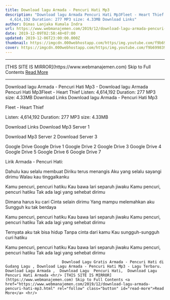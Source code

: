 ```yaml
---
title: Download lagu Armada - Pencuri Hati Mp3
description: "Download lagu Armada Pencuri Hati Mp3Fleet - Heart Thief Listen:
  4,614,192 Duration: 277 MP3 size: 4.33MB Download Links"
author: Dimas Lanjaka Kumala Indra
url: https://www.webmanajemen.com/2019/12/download-lagu-armada-pencuri-hati-mp3.html
date: 2019-12-09T02:58:48+07:00
updated: 2019-12-06T23:00:00.000Z
thumbnail: https://imgcdn.000webhostapp.com/https/img.youtube.com/f9b69983931b50167c04ee6ce09752c6.jpeg
cover: https://imgcdn.000webhostapp.com/https/img.youtube.com/f9b69983931b50167c04ee6ce09752c6.jpeg
---
```


<hr/> [THIS SITE IS MIRROR](https://www.webmanajemen.com) Skip to Full Contents <a href="https://www.webmanajemen.com/2019/12/download-lagu-armada-pencuri-hati-mp3.html" rel="follow" class="button" id="read-more">Read More</a> <hr/> Download lagu Armada - Pencuri Hati Mp3 - Download lagu Armada Pencuri Hati Mp3Fleet - Heart Thief Listen: 4,614,192 Duration: 277 MP3 size: 4.33MB Download Links Download lagu Armada - Pencuri Hati Mp3

Fleet - Heart Thief

  Listen: 4,614,192 
  Duration: 277 
  MP3 size: 4.33MB 

  Download Links 
  Download Mp3 Server 1 

  Download Mp3 Server 2 
  Download Server 3 


  Google Drive   Google Drive 1 
  Google Drive 2 
  Google Drive 3 
  Google Drive 4 
  Google Drive 5 
  Google Drive 6 
  Google Drive 7 


                             
Lirik Armada - Pencuri Hati:
                             
Dahulu kau selalu membuat
  Diriku terus menangis
  Aku yang selalu sayangi dirimu
  Walau kau tinggalkanku
  
  Kamu pencuri, pencuri hatiku
  Kau bawa lari separuh jiwaku
  Kamu pencuri, pencuri hatiku
  Tak ada lagi yang sehebat dirimu
  
  Dimana harus ku cari
  Cinta selain dirimu
  Yang mampu melemahkan aku
  Sungguh ku tak berdaya
  
  Kamu pencuri, pencuri hatiku
  Kau bawa lari separuh jiwaku
  Kamu pencuri, pencuri hatiku
  Tak ada lagi yang sehebat dirimu
  
  Ternyata aku tak bisa hidup
  Tanpa cinta dari kamu
  Kau sungguh-sungguh curi hatiku
  
  Kamu pencuri, pencuri hatiku
  Kau bawa lari separuh jiwaku
  Kamu pencuri, pencuri hatiku
  Tak ada lagi yang sehebat dirimu                                 
                                 
                             Download Lagu Gratis Armada - Pencuri Hati di Gudang Lagu , Download Lagu Armada - Pencuri Hati Mp3 - Lagu Terbaru.                                                         Download Lagu Armada ,  Download Lagu  Pencuri Hati,  Download Lagu  Pencuri Hati Armada <hr/> [THIS SITE IS MIRROR](https://www.webmanajemen.com) Skip to Full Contents <a href="https://www.webmanajemen.com/2019/12/download-lagu-armada-pencuri-hati-mp3.html" rel="follow" class="button" id="read-more">Read More</a> <hr/>